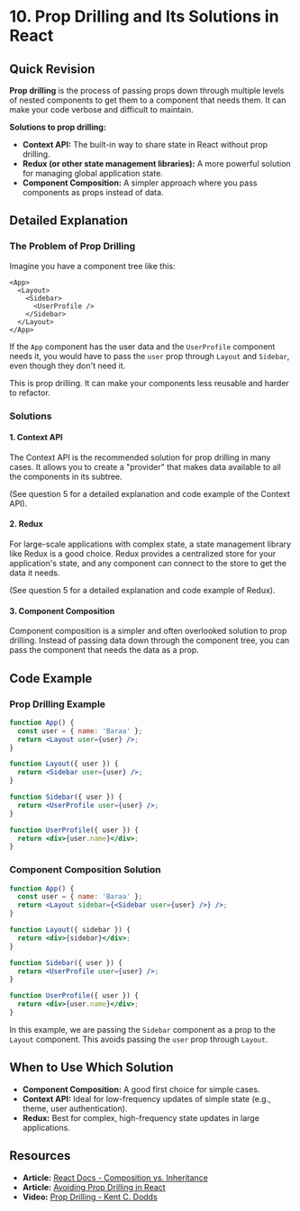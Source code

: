 
# 10. Prop Drilling and Its Solutions in React

## Quick Revision

**Prop drilling** is the process of passing props down through multiple levels of nested components to get them to a component that needs them. It can make your code verbose and difficult to maintain.

**Solutions to prop drilling:**

*   **Context API:** The built-in way to share state in React without prop drilling.
*   **Redux (or other state management libraries):** A more powerful solution for managing global application state.
*   **Component Composition:** A simpler approach where you pass components as props instead of data.

## Detailed Explanation

### The Problem of Prop Drilling

Imagine you have a component tree like this:

```
<App>
  <Layout>
    <Sidebar>
      <UserProfile />
    </Sidebar>
  </Layout>
</App>
```

If the `App` component has the user data and the `UserProfile` component needs it, you would have to pass the `user` prop through `Layout` and `Sidebar`, even though they don't need it.

This is prop drilling. It can make your components less reusable and harder to refactor.

### Solutions

#### 1. Context API

The Context API is the recommended solution for prop drilling in many cases. It allows you to create a "provider" that makes data available to all the components in its subtree.

(See question 5 for a detailed explanation and code example of the Context API).

#### 2. Redux

For large-scale applications with complex state, a state management library like Redux is a good choice. Redux provides a centralized store for your application's state, and any component can connect to the store to get the data it needs.

(See question 5 for a detailed explanation and code example of Redux).

#### 3. Component Composition

Component composition is a simpler and often overlooked solution to prop drilling. Instead of passing data down through the component tree, you can pass the component that needs the data as a prop.

## Code Example

### Prop Drilling Example

```jsx
function App() {
  const user = { name: 'Baraa' };
  return <Layout user={user} />;
}

function Layout({ user }) {
  return <Sidebar user={user} />;
}

function Sidebar({ user }) {
  return <UserProfile user={user} />;
}

function UserProfile({ user }) {
  return <div>{user.name}</div>;
}
```

### Component Composition Solution

```jsx
function App() {
  const user = { name: 'Baraa' };
  return <Layout sidebar={<Sidebar user={user} />} />;
}

function Layout({ sidebar }) {
  return <div>{sidebar}</div>;
}

function Sidebar({ user }) {
  return <UserProfile user={user} />;
}

function UserProfile({ user }) {
  return <div>{user.name}</div>;
}
```

In this example, we are passing the `Sidebar` component as a prop to the `Layout` component. This avoids passing the `user` prop through `Layout`.

## When to Use Which Solution

*   **Component Composition:** A good first choice for simple cases.
*   **Context API:** Ideal for low-frequency updates of simple state (e.g., theme, user authentication).
*   **Redux:** Best for complex, high-frequency state updates in large applications.

## Resources

*   **Article:** [React Docs - Composition vs. Inheritance](https://reactjs.org/docs/composition-vs-inheritance.html)
*   **Article:** [Avoiding Prop Drilling in React](https://www.freecodecamp.org/news/avoiding-prop-drilling-in-react/)
*   **Video:** [Prop Drilling - Kent C. Dodds](https://www.youtube.com/watch?v=3w6dZ2_e5U4)
